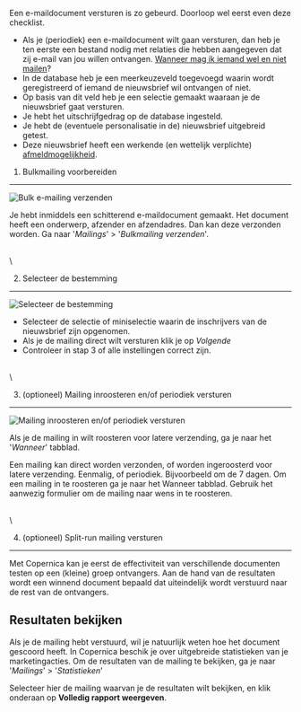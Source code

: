 Een e-maildocument versturen is zo gebeurd. Doorloop wel eerst even deze
checklist.

-   Als je (periodiek) een e-maildocument wilt gaan versturen, dan heb
    je ten eerste een bestand nodig met relaties die hebben aangegeven
    dat zij e-mail van jou willen ontvangen. [Wanneer mag ik iemand wel
    en niet
    mailen](./opt-in-and-double-opt-in-do-you-ask-for-permission.md)?
-   In de database heb je een meerkeuzeveld toegevoegd waarin wordt
    geregistreerd of iemand de nieuwsbrief wil ontvangen of niet.
-   Op basis van dit veld heb je een selectie gemaakt waaraan je de
    nieuwsbrief gaat versturen.
-   Je hebt het uitschrijfgedrag op de database ingesteld.
-   Je hebt de (eventuele personalisatie in de) nieuwsbrief uitgebreid
    getest.
-   Deze nieuwsbrief heeft een werkende (en wettelijk verplichte)
    [afmeldmogelijkheid](./opt-out-do-not-stop-your-client.md).

1. Bulkmailing voorbereiden
---------------------------

![Bulk e-mailing
verzenden](../images/nl-massmailing.png "Bulk e-mailing verzenden")

Je hebt inmiddels een schitterend e-maildocument gemaakt. Het document
heeft een onderwerp, afzender en afzendadres. Dan kan deze verzonden
worden. Ga naar '*Mailings*' \> '*Bulkmailing verzenden*'.

\
 \

2. Selecteer de bestemming
--------------------------

![Selecteer de
bestemming](../images/nl-target-massmailing.png "Selecteer de bestemming")

-   Selecteer de selectie of miniselectie waarin de inschrijvers van de
    nieuwsbrief zijn opgenomen.
-   Als je de mailing direct wilt versturen klik je op *Volgende*
-   Controleer in stap 3 of alle instellingen correct zijn.

\
 \

3. (optioneel) Mailing inroosteren en/of periodiek versturen
------------------------------------------------------------

![Mailing inroosteren en/of periodiek
versturen](../images/nl-schedule-massmailing.png "Mailing inroosteren en/of periodiek versturen")

Als je de mailing in wilt roosteren voor latere verzending, ga je naar
het '*Wanneer*' tabblad.

Een mailing kan direct worden verzonden, of worden ingeroosterd voor
latere verzending. Eenmalig, of periodiek. Bijvoorbeeld om de 7 dagen.
Om een mailing in te roosteren ga je naar het Wanneer tabblad. Gebruik
het aanwezig formulier om de mailing naar wens in te roosteren.

\
 \

4. (optioneel) Split-run mailing versturen
------------------------------------------

Met Copernica kan je eerst de effectiviteit van verschillende documenten
testen op een (kleine) groep ontvangers. Aan de hand van de resultaten
wordt een winnend document bepaald dat uiteindelijk wordt verstuurd naar
de rest van de ontvangers.

Resultaten bekijken
-------------------

Als je de mailing hebt verstuurd, wil je natuurlijk weten hoe het
document gescoord heeft. In Copernica beschik je over uitgebreide
statistieken van je marketingacties. Om de resultaten van de mailing te
bekijken, ga je naar '*Mailings*' \> '*Statistieken*'

Selecteer hier de mailing waarvan je de resultaten wilt bekijken, en
klik onderaan op **Volledig rapport weergeven**.
